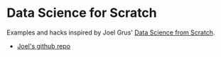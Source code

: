 # Data Science for Scratch

Examples and hacks inspired by Joel Grus' [Data Science from Scratch][1].

* [Joel's github repo][2]



[1]: http://shop.oreilly.com/product/0636920033400.do
[2]: https://github.com/joelgrus/data-science-from-scratch

